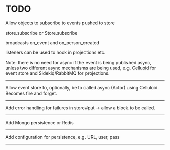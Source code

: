 # TODO

Allow objects to subscribe to events pushed to store

store.subscribe
or
Store.subscribe

broadcasts on_event and on_person_created

listeners can be used to hook in projections etc.

Note: there is no need for async if the event is being published async, unless
two different async mechanisms are being used, e.g. Celluoid for event store
and Sidekiq/RabbitMQ for projections.

----

Allow event store to, optionally, be to called async (Actor) using Celluloid.
Becomes fire and forget.

----

Add error handling for failures in store#put -> allow a block to be called.

----

Add Mongo persistence
or Redis

----

Add configuration for persistence, e.g. URL, user, pass

----


